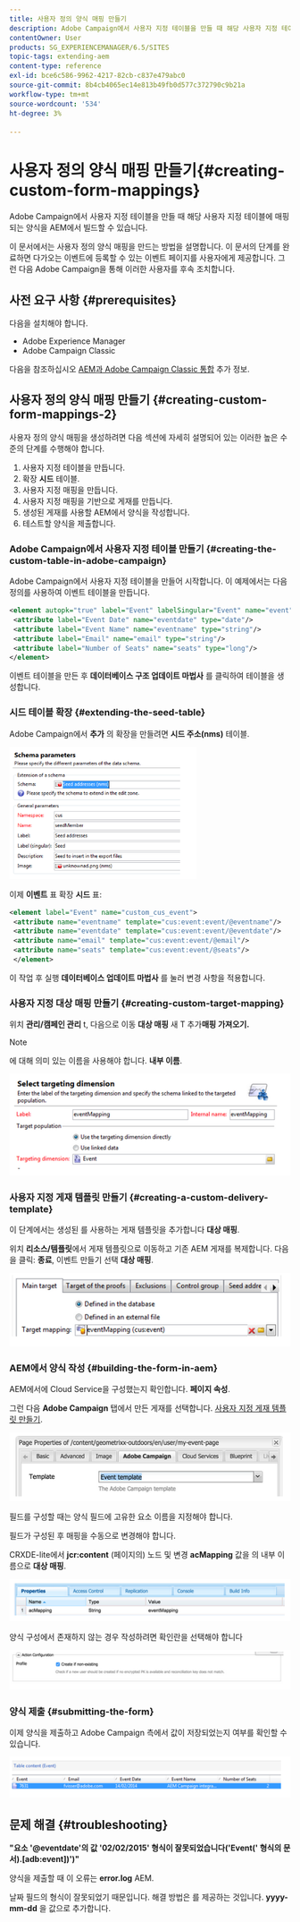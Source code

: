 ```yaml
---
title: 사용자 정의 양식 매핑 만들기
description: Adobe Campaign에서 사용자 지정 테이블을 만들 때 해당 사용자 지정 테이블에 매핑되는 양식을 AEM에서 빌드할 수 있습니다
contentOwner: User
products: SG_EXPERIENCEMANAGER/6.5/SITES
topic-tags: extending-aem
content-type: reference
exl-id: bce6c586-9962-4217-82cb-c837e479abc0
source-git-commit: 8b4cb4065ec14e813b49fb0d577c372790c9b21a
workflow-type: tm+mt
source-wordcount: '534'
ht-degree: 3%

---
```


# 사용자 정의 양식 매핑 만들기{#creating-custom-form-mappings}

Adobe Campaign에서 사용자 지정 테이블을 만들 때 해당 사용자 지정 테이블에 매핑되는 양식을 AEM에서 빌드할 수 있습니다.

이 문서에서는 사용자 정의 양식 매핑을 만드는 방법을 설명합니다. 이 문서의 단계를 완료하면 다가오는 이벤트에 등록할 수 있는 이벤트 페이지를 사용자에게 제공합니다. 그런 다음 Adobe Campaign을 통해 이러한 사용자를 후속 조치합니다.

## 사전 요구 사항 {#prerequisites}

다음을 설치해야 합니다.

* Adobe Experience Manager
* Adobe Campaign Classic

다음을 참조하십시오 [AEM과 Adobe Campaign Classic 통합](/help/sites-administering/campaignonpremise.md) 추가 정보.

## 사용자 정의 양식 매핑 만들기 {#creating-custom-form-mappings-2}

사용자 정의 양식 매핑을 생성하려면 다음 섹션에 자세히 설명되어 있는 이러한 높은 수준의 단계를 수행해야 합니다.

1. 사용자 지정 테이블을 만듭니다.
1. 확장 **시드** 테이블.
1. 사용자 지정 매핑을 만듭니다.
1. 사용자 지정 매핑을 기반으로 게재를 만듭니다.
1. 생성된 게재를 사용할 AEM에서 양식을 작성합니다.
1. 테스트할 양식을 제출합니다.

### Adobe Campaign에서 사용자 지정 테이블 만들기 {#creating-the-custom-table-in-adobe-campaign}

Adobe Campaign에서 사용자 지정 테이블을 만들어 시작합니다. 이 예제에서는 다음 정의를 사용하여 이벤트 테이블을 만듭니다.

```xml
<element autopk="true" label="Event" labelSingular="Event" name="event">
 <attribute label="Event Date" name="eventdate" type="date"/>
 <attribute label="Event Name" name="eventname" type="string"/>
 <attribute label="Email" name="email" type="string"/>
 <attribute label="Number of Seats" name="seats" type="long"/>
</element>
```

이벤트 테이블을 만든 후 **데이터베이스 구조 업데이트 마법사** 를 클릭하여 테이블을 생성합니다.

### 시드 테이블 확장 {#extending-the-seed-table}

Adobe Campaign에서 **추가** 의 확장을 만들려면 **시드 주소(nms)** 테이블.

![chlimage_1-194](assets/chlimage_1-194.png)

이제 **이벤트** 표 확장 **시드** 표:

```xml
<element label="Event" name="custom_cus_event">
 <attribute name="eventname" template="cus:event:event/@eventname"/>
 <attribute name="eventdate" template="cus:event:event/@eventdate"/>
 <attribute name="email" template="cus:event:event/@email"/>
 <attribute name="seats" template="cus:event:event/@seats"/>
 </element>
```

이 작업 후 실행 **데이터베이스 업데이트 마법사** 를 눌러 변경 사항을 적용합니다.

### 사용자 지정 대상 매핑 만들기 {#creating-custom-target-mapping}

위치 **관리/캠페인 관리** t, 다음으로 이동 **대상 매핑** 새 T 추가&#x200B;**매핑 가져오기.**

>[!NOTE]
>
>에 대해 의미 있는 이름을 사용해야 합니다. **내부 이름**.

![chlimage_1-195](assets/chlimage_1-195.png)

### 사용자 지정 게재 템플릿 만들기 {#creating-a-custom-delivery-template}

이 단계에서는 생성된 를 사용하는 게재 템플릿을 추가합니다 **대상 매핑**.

위치 **리소스/템플릿**&#x200B;에서 게재 템플릿으로 이동하고 기존 AEM 게재를 복제합니다. 다음을 클릭: **종료**, 이벤트 만들기 선택 **대상 매핑**.

![chlimage_1-196](assets/chlimage_1-196.png)

### AEM에서 양식 작성 {#building-the-form-in-aem}

AEM에서에 Cloud Service을 구성했는지 확인합니다. **페이지 속성**.

그런 다음 **Adobe Campaign** 탭에서 만든 게재를 선택합니다. [사용자 지정 게재 템플릿 만들기](#creating-a-custom-delivery-template).

![chlimage_1-197](assets/chlimage_1-197.png)

필드를 구성할 때는 양식 필드에 고유한 요소 이름을 지정해야 합니다.

필드가 구성된 후 매핑을 수동으로 변경해야 합니다.

CRXDE-lite에서 **jcr:content** (페이지의) 노드 및 변경 **acMapping** 값을 의 내부 이름으로 **대상 매핑**.

![chlimage_1-198](assets/chlimage_1-198.png)

양식 구성에서 존재하지 않는 경우 작성하려면 확인란을 선택해야 합니다

![chlimage_1-199](assets/chlimage_1-199.png)

### 양식 제출 {#submitting-the-form}

이제 양식을 제출하고 Adobe Campaign 측에서 값이 저장되었는지 여부를 확인할 수 있습니다.

![chlimage_1-200](assets/chlimage_1-200.png)

## 문제 해결 {#troubleshooting}

**&quot;요소 &#39;@eventdate&#39;의 값 &#39;02/02/2015&#39; 형식이 잘못되었습니다(&#39;Event(&#39; 형식의 문서).[adb:event])&#39;)&quot;**

양식을 제출할 때 이 오류는 **error.log** AEM.

날짜 필드의 형식이 잘못되었기 때문입니다. 해결 방법은 를 제공하는 것입니다. **yyyy-mm-dd** 을 값으로 추가합니다.
